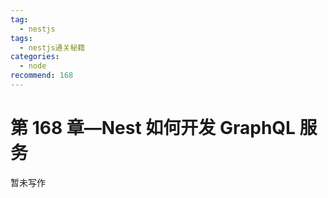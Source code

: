 ```yaml
---
tag:
  - nestjs
tags:
  - nestjs通关秘籍
categories:
  - node
recommend: 168
---
```


# 第 168 章—Nest 如何开发 GraphQL 服务

暂未写作
